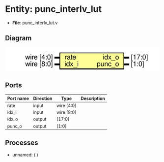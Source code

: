 # Entity: punc_interlv_lut

- **File**: punc_interlv_lut.v
## Diagram

![Diagram](punc_interlv_lut.svg "Diagram")
## Ports

| Port name | Direction | Type       | Description |
| --------- | --------- | ---------- | ----------- |
| rate      | input     | wire [4:0] |             |
| idx_i     | input     | wire [8:0] |             |
| idx_o     | output    | [17:0]     |             |
| punc_o    | output    | [1:0]      |             |
## Processes
- unnamed: (  )

